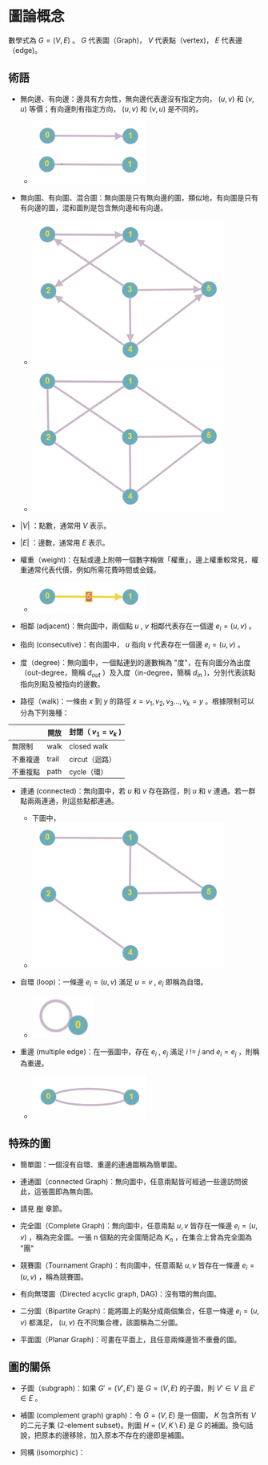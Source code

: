 # 圖論概念

數學式為 $G=(V,E)$ 。 $G$ 代表圖（Graph)， $V$ 代表點（vertex)， $E$ 代表邊（edge)。

## 術語

-   無向邊、有向邊：邊具有方向性，無向邊代表邊沒有指定方向， $(u,v)$ 和 $(v,u)$ 等價；有向邊則有指定方向， $(u,v)$ 和 $(v,u)$ 是不同的。
    - ![](images/edge.png)

-   無向圖、有向圖、混合圖：無向圖是只有無向邊的圖，類似地，有向圖是只有有向邊的圖，混和圖則是包含無向邊和有向邊。
    - ![](images/directedGraph.png)
    - ![](images/undirectedGraph.png)

-  $|V|$ ：點數，通常用 $V$ 表示。

-  $|E|$ ：邊數，通常用 $E$ 表示。

-   權重（weight)：在點或邊上附帶一個數字稱做「權重」，邊上權重較常見，權重通常代表代價，例如所需花費時間或金錢。
    - ![](images/weight.png)

- 相鄰 (adjacent)：無向圖中，兩個點 $u$ , $v$ 相鄰代表存在一個邊 $e_i = (u, v)$ 。

- 指向 (consecutive)：有向圖中， $u$ 指向 $v$ 代表存在一個邊 $e_i = (u, v)$ 。

- 度（degree)：無向圖中，一個點連到的邊數稱為 "度"，在有向圖分為出度（out-degree，簡稱 $d_{out}$ ）及入度（in-degree，簡稱 $d_{in}$ )，分別代表該點指向別點及被指向的邊數。

- 路徑（walk)：一條由 $x$ 到 $y$ 的路徑 $x=v_1,v_2,v_3...,v_k=y$ 。根據限制可以分為下列幾種：

|      | 開放    | 封閉（ $v_1=v_k$ ) |
| ---- | ----- | --------------- |
| 無限制  | walk  | closed walk     |
| 不重複邊 | trail | circut（迴路）      |
| 不重複點 | path  | cycle（環）        |

-   連通 (connected)：無向圖中，若 $u$ 和 $v$ 存在路徑，則 $u$ 和 $v$ 連通。若一群點兩兩連通，則這些點都連通。
    - 下圖中，
    - ![](images/connected.png)

-   自環 (loop)：一條邊 $e_i = (u, v)$ 滿足 $u = v$ , $e_i$ 即稱為自環。
    - ![](images/loop.png)

-   重邊 (multiple edge)：在一張圖中，存在 $e_i$ , $e_j$ 滿足 $i$ != $j$ and $e_i = e_j$ ，則稱為重邊。
    - ![](images/multipleEdge.png)

## 特殊的圖

- 簡單圖：一個沒有自環、重邊的連通圖稱為簡單圖。

- 連通圖（connected Graph)：無向圖中，任意兩點皆可經過一些邊訪問彼此，這張圖即為無向圖。

- 請見 [樹](./tree.md) 章節。

- 完全圖（Complete Graph)：無向圖中，任意兩點 $u, v$ 皆存在一條邊 $e_i = (u, v)$ ，稱為完全圖。一張 n 個點的完全圖簡記為 $K_n$ ，在集合上曾為完全圖為 "團"

- 競賽圖（Tournament Graph)：有向圖中，任意兩點 $u, v$ 皆存在一條邊 $e_i = (u, v)$ ，稱為競賽圖。

- 有向無環圖（Directed acyclic graph, DAG)：沒有環的無向圖。

- 二分圖（Bipartite Graph)：能將圖上的點分成兩個集合，任意一條邊 $e_i = (u, v)$ 都滿足， $(u, v)$ 在不同集合裡，該圖稱為二分圖。

- 平面圖（Planar Graph)：可畫在平面上，且任意兩條邊皆不重疊的圖。

## 圖的關係

- 子圖（subgraph)：如果 $G'=(V', E')$ 是 $G=(V, E)$ 的子圖，則 $V'\in V$ 且 $E'\in E$ 。

- 補圖 (complement graph) graph)：令 $G=(V,E)$ 是一個圖， $K$ 包含所有 $V$ 的二元子集 (2-element subset)。則圖 $H = (V, K\setminus E)$ 是 $G$ 的補圖。換句話說，把原本的邊移除，加入原本不存在的邊即是補圖。

- 同構 (isomorphic)：
